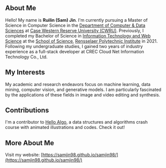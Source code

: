 ## About Me

Hello! My name is **Ruilin (Sam) Jin**. I'm currently pursuing a Master of Science in Computer Science in the [Department of Computer & Data Sciences](https://engineering.case.edu/computer-and-data-sciences) at [Case Western Reserve University (CWRU)](https://case.edu/). Previously, I completed my Bachelor of Science in [Information Technology and Web Science](https://science.rpi.edu/itws) at the [School of Science](https://science.rpi.edu/), [Rensselaer Polytechnic Institute](https://www.rpi.edu/) in 2021. Following my undergraduate studies, I gained two years of industry experience as a full-stack developer at CREC Cloud Net Information Technology Co., Ltd.

## My Interests

My academic and research endeavors focus on machine learning, data mining, computer vision, and generative models. I am particularly fascinated by the applications of these fields in image and video editing and synthesis.

## Contributions

I'm a contributor to [Hello Algo](https://www.hello-algo.com/), a data structures and algorithms crash course with animated illustrations and codes. Check it out!

## More About Me

Visit my website: [https://samjin98.github.io/samjin98/](https://samjin98.github.io/samjin98/)
